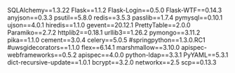SQLAlchemy==1.3.22
Flask==1.1.2
Flask-Login==0.5.0
Flask-WTF==0.14.3
anyjson==0.3.3
psutil==5.8.0
redis==3.5.3
passlib==1.7.4
pymysql==0.10.1
ujson==4.0.1
hiredis==1.1.0
gevent==20.12.1
PrettyTable==2.0.0
Paramiko==2.7.2
httplib2==0.18.1
urllib3==1.26.2
pymongo==3.11.2
pika==1.1.0
cement==3.0.4
celery==5.0.5
#springpython==1.3.0.RC1
#uwsgidecorators==1.1.0
flex==6.14.1
marshmallow==3.10.0
apispec-webframeworks==0.5.2
apispec==4.0.0
python-ldap==3.3.1
PyYAML==5.3.1
dict-recursive-update==1.0.1
bcrypt==3.2.0
networkx==2.5
scp==0.13.3